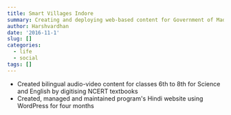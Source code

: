 ```yaml
---
title: Smart Villages Indore
summary: Creating and deploying web-based content for Government of Madhya Pradesh
author: Harshvardhan
date: '2016-11-1'
slug: []
categories:
  - life
  - social
tags: []
---
```


* Created bilingual audio-video content for classes 6th to 8th for Science and English by digitising NCERT textbooks
* Created, managed and maintained program's Hindi website using WordPress for four months
